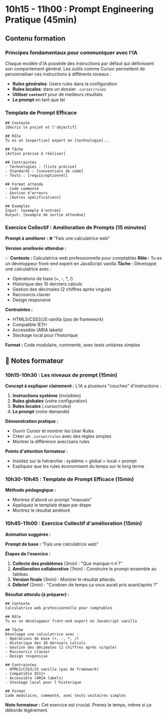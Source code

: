 # 10h15 - 11h00 : Prompt Engineering Pratique (45min)

## Contenu formation

### Principes fondamentaux pour communiquer avec l'IA

Chaque modèle d'IA possède des instructions par défaut qui définissent son comportement général. Les outils comme Cursor permettent de personnaliser ces instructions à différents niveaux :

- **Rules générales**: Users rules dans la configuration
- **Rules locales**: dans un dossier `.cursor/rules`
- **Utiliser `context7`** pour de meilleurs résultats
- **Le prompt** en tant que tel

### Template de Prompt Efficace

```
## Contexte
[Décris le projet et l'objectif]

## Rôle  
Tu es un [expertise] expert en [technologie]...

## Tâche
[Action précise à réaliser]

## Contraintes
- Technologies : [liste précise]
- Standards : [conventions de code] 
- Tests : [requis/optionnel]

## Format attendu
- Code commenté
- Gestion d'erreurs
- [Autres spécifications]

## Exemples
Input: [exemple d'entrée]
Output: [exemple de sortie attendue]
```

### Exercice Collectif : Amélioration de Prompts (15 minutes)

**Prompt à améliorer :**
❌ "Fais une calculatrice web"

**Version améliorée attendue :**

✅ **Contexte :** Calculatrice web professionnelle pour comptables
**Rôle :** Tu es un développeur front-end expert en JavaScript vanilla
**Tâche :** Développe une calculatrice avec :
- Opérations de base (+, -, *, /)
- Historique des 10 derniers calculs
- Gestion des décimales (2 chiffres après virgule)
- Raccourcis clavier
- Design responsive

**Contraintes :**
- HTML5/CSS3/JS vanilla (pas de framework)
- Compatible IE11+
- Accessible (ARIA labels)
- Stockage local pour l'historique

**Format :** Code modulaire, commenté, avec tests unitaires simples

## 📝 Notes formateur

### 10h15-10h30 : Les niveaux de prompt (15min)

**Concept à expliquer clairement :**
L'IA a plusieurs "couches" d'instructions :
1. **Instructions système** (invisibles)
2. **Rules globales** (votre configuration)
3. **Rules locales** (.cursor/rules)
4. **Le prompt** (votre demande)

**Démonstration pratique :**
- Ouvrir Cursor et montrer les User Rules
- Créer un `.cursor/rules` avec des règles simples
- Montrer la différence avec/sans rules

**Points d'attention formateur :**
- Insistez sur la hiérarchie : système > global > local > prompt
- Expliquez que les rules économisent du temps sur le long terme

### 10h30-10h45 : Template de Prompt Efficace (15min)

**Méthode pédagogique :**
- Montrez d'abord un prompt "mauvais"
- Appliquez le template étape par étape
- Montrez le résultat amélioré

### 10h45-11h00 : Exercice Collectif d'amélioration (15min)

**Animation suggérée :**

**Prompt de base :** "Fais une calculatrice web"

**Étapes de l'exercice :**
1. **Collecte des problèmes** (3min) : "Que manque-t-il ?"
2. **Amélioration collaborative** (7min) : Construire le prompt ensemble au tableau
3. **Version finale** (3min) : Montrer le résultat attendu
4. **Débrief** (2min) : "Combien de temps ça vous aurait pris avant/après ?"

**Résultat attendu (à préparer) :**
```
## Contexte
Calculatrice web professionnelle pour comptables

## Rôle  
Tu es un développeur front-end expert en JavaScript vanilla

## Tâche
Développe une calculatrice avec :
- Opérations de base (+, -, *, /)
- Historique des 10 derniers calculs
- Gestion des décimales (2 chiffres après virgule)
- Raccourcis clavier
- Design responsive

## Contraintes
- HTML5/CSS3/JS vanilla (pas de framework)
- Compatible IE11+
- Accessible (ARIA labels)
- Stockage local pour l'historique

## Format
Code modulaire, commenté, avec tests unitaires simples
```

**Note formateur :** Cet exercice est crucial. Prenez le temps, même si ça déborde légèrement.